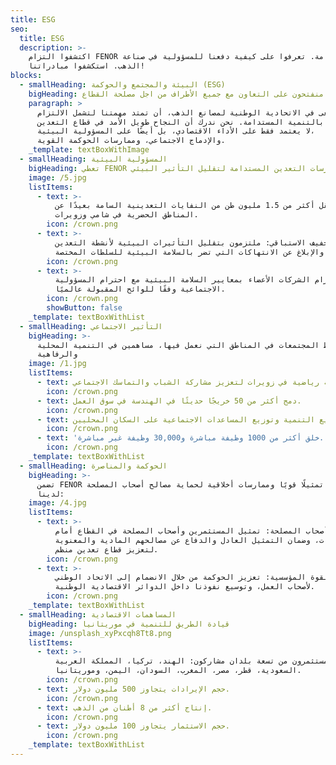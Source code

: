 ```yaml
---
title: ESG
seo:
  title: ESG
  description: >-
    اكتشفوا التزام FENOR بالاستدامة. تعرفوا على كيفية دفعنا للمسؤولية في صناعة
    الذهب. استكشفوا مبادراتنا!
blocks:
  - smallHeading: البيئة والمجتمع والحوكمة (ESG)
    bigHeading: منفتحون على التعاون مع جميع الأطراف من اجل مصلحة القطاع
    paragraph: >
      نسعى في الاتحادية الوطنية لمصانع الذهب، أن تمتد مهمتنا لتشمل الالتزام
      العميق بالتنمية المستدامة. نحن ندرك أن النجاح طويل الأمد في قطاع التعدين
      لا يعتمد فقط على الأداء الاقتصادي، بل أيضًا على المسؤولية البيئية،
      والإدماج الاجتماعي، وممارسات الحوكمة القوية.
    _template: textBoxWithImage
  - smallHeading: المسؤولية البيئية
    bigHeading: تعطي FENOR الأولوية لممارسات التعدين المستدامة لتقليل التأثير البيئي
    image: /5.jpg
    listItems:
      - text: >-
          نقل أكثر من 1.5 مليون طن من النفايات التعدينية السامة بعيدًا عن
          المناطق الحضرية في شامي وزويرات.
        icon: /crown.png
      - text: >-
          التخفيف الاستباقي: ملتزمون بتقليل التأثيرات البيئية لأنشطة التعدين
          والإبلاغ عن الانتهاكات التي تضر بالسلامة البيئية للسلطات المختصة.
        icon: /crown.png
      - text: >-
          التزام الشركات الأعضاء بمعايير السلامة البيئية مع احترام المسؤولية
          الاجتماعية وفقًا للوائح المقبولة عالميًا.
        icon: /crown.png
        showButton: false
    _template: textBoxWithList
  - smallHeading: التأثير الاجتماعي
    bigHeading: >-
      ندعم بنشاط المجتمعات في المناطق التي نعمل فيها، مساهمين في التنمية المحلية
      والرفاهية
    image: /1.jpg
    listItems:
      - text: رعاية بطولة رياضية في زويرات لتعزيز مشاركة الشباب والتماسك الاجتماعي
        icon: /crown.png
      - text: دمج أكثر من 50 خريجًا حديثًا في الهندسة في سوق العمل.
        icon: /crown.png
      - text: دعم مشاريع التنمية وتوزيع المساعدات الاجتماعية على السكان المحليين.
        icon: /crown.png
      - text: 'خلق أكثر من 1000 وظيفة مباشرة و30,000 وظيفة غير مباشرة.'
        icon: /crown.png
    _template: textBoxWithList
  - smallHeading: الحوكمة والمناصرة
    bigHeading: >-
      تضمن FENOR تمثيلًا قويًا وممارسات أخلاقية لحماية مصالح أصحاب المصلحة
      لدينا:
    image: /4.jpg
    listItems:
      - text: >-
          مناصرة أصحاب المصلحة: تمثيل المستثمرين وأصحاب المصلحة في القطاع أمام
          السلطات، وضمان التمثيل العادل والدفاع عن مصالحهم المادية والمعنوية
          لتعزيز قطاع تعدين منظم.
        icon: /crown.png
      - text: >-
          القوة المؤسسية: تعزيز الحوكمة من خلال الانضمام إلى الاتحاد الوطني
          لأصحاب العمل، وتوسيع نفوذنا داخل الدوائر الاقتصادية الوطنية.
        icon: /crown.png
    _template: textBoxWithList
  - smallHeading: المساهمات الاقتصادية
    bigHeading: قيادة الطريق للتنمية في موريتانيا
    image: /unsplash_xyPxcqh8Tt8.png
    listItems:
      - text: >-
          مستثمرون من تسعة بلدان مشاركون: الهند، تركيا، المملكة العربية
          السعودية، قطر، مصر، المغرب، السودان، اليمن، وموريتانيا.
        icon: /crown.png
      - text: حجم الإيرادات يتجاوز 500 مليون دولار.
        icon: /crown.png
      - text: إنتاج أكثر من 8 أطنان من الذهب.
        icon: /crown.png
      - text: حجم الاستثمار يتجاوز 100 مليون دولار.
        icon: /crown.png
    _template: textBoxWithList
---
```


